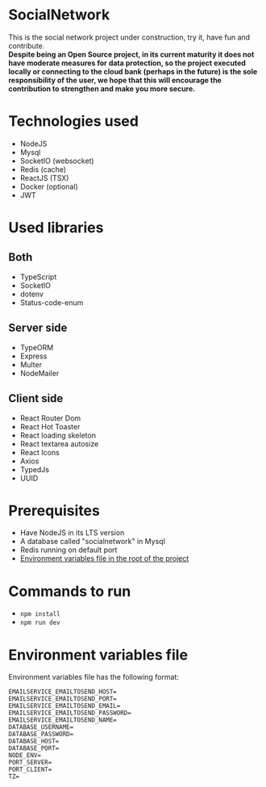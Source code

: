 # SocialNetwork
This is the social network project under construction, try it, have fun and contribute. \
**Despite being an Open Source project, in its current maturity it does not have moderate measures for data protection, so the project executed locally or connecting to the cloud bank (perhaps in the future) is the sole responsibility of the user, we hope that this will encourage the contribution to strengthen and make you more secure.**

# Technologies used
* NodeJS
* Mysql
* SocketIO (websocket)
* Redis (cache)
* ReactJS (TSX)
* Docker (optional)
* JWT

# Used libraries
## Both
* TypeScript
* SocketIO
* dotenv
* Status-code-enum

## Server side
* TypeORM
* Express
* Multer
* NodeMailer

## Client side
* React Router Dom
* React Hot Toaster
* React loading skeleton
* React textarea autosize
* React Icons
* Axios
* TypedJs
* UUID


# Prerequisites
* Have NodeJS in its LTS version
* A database called "socialnetwork" in Mysql
* Redis running on default port
* [Environment variables file in the root of the project](#envs)

# Commands to run
* `npm install`
* `npm run dev`

# <span id="envs">Environment variables file</span>
Environment variables file has the following format: <br>
```
EMAILSERVICE_EMAILTOSEND_HOST=  
EMAILSERVICE_EMAILTOSEND_PORT=  
EMAILSERVICE_EMAILTOSEND_EMAIL= 
EMAILSERVICE_EMAILTOSEND_PASSWORD= 
EMAILSERVICE_EMAILTOSEND_NAME=
DATABASE_USERNAME=
DATABASE_PASSWORD=
DATABASE_HOST=
DATABASE_PORT=
NODE_ENV=
PORT_SERVER=
PORT_CLIENT=
TZ=
```
